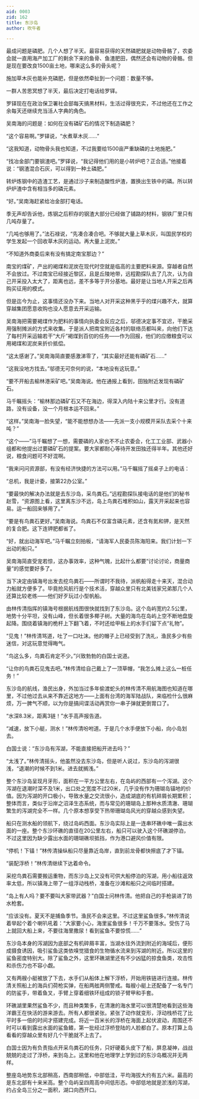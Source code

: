 ```yaml
---
aid: 0003
zid: 162
title: 东沙岛
author: 吹牛者

---
```




  最成问题是磷肥。几个人想了半天。最容易获得的天然磷肥就是动物骨骼了，农委会就一直用海产加工厂的剩余下来的鱼骨、鱼渣肥田，偶然还会有动物的骨骼。但是现在要改良1500亩土地，哪来这么多的骨头呢？

  施加草木灰也能补充磷肥，但是依然牵扯到一个问题：数量不够。

  一群人苦思冥想了半天，最后决定打电话给罗铎。

  罗铎现在在政治保卫署社会部每天搞黑材料，生活过得很充实，不过他还在工作之余每天还继续充当活人字典的角色。

  吴南海的问题是：如何在没有磷矿石的情况下制造磷肥？

  “这个容易啊。”罗铎说，“水煮草木灰……”

  “这我知道，动物骨头我也知道，不过我要给1500亩严重缺磷的土地施肥。”

  “找冶金部门要钢渣吧。”罗铎说，“我记得他们用的是小转炉吧？正合适。”他接着说：“钢渣混合石灰，可以得到一种土磷肥。”

  转炉炼钢中的造渣工艺，是通过沙子来制造酸性炉渣，置换出生铁中的磷。所以转炉炉渣中含有相当多的磷元素。

  “好。”吴南海赶紧给冶金部打电话。

  季无声却告诉他，炼钢之后积存的钢渣大部分已经做了铺路的材料，钢铁厂里只有几吨存量了。

  “几吨也够用了。”法石禄说，“先凑合凑合吧。不够就大量上草木灰，叫国民学校的学生发起一个回收草木灰的运动。再大量上泥炭。”

  “不知道外商委后来有没有搞定南宝那边？”

  南宝的煤矿，产出的褐煤和泥炭在现代时空就是临高的主要肥料来源。穿越者自然不会放过。不过南宝已经接近黎区，且是丘陵地带，远程勘探队去了几次，认为自己开采投入太大了，距离也远，差不多等于开分基地。最好是让当地人开采之后再购买征用的模式。

  但是迄今为止，这事情还没办下来。当地人对开采这种黑乎乎的煤兴趣不大，就算穿越集团愿意收购也没人愿意去开采运输。

  吴南海把需要褐煤作为肥料的事情向执委会反应之后，邬德决定事不宜迟，干脆采用强制摊派的方式来收集。于是派人把南宝附近各村的联络员都叫来，向他们下达了每村开采运输若干“大斤”褐煤到百仞的任务——作为回报，他们的应缴粮食可以用褐煤和泥炭来折价抵偿。

  “这太感谢了。”吴南海简直要感激涕零了，“其实最好还能有磷矿石……”

  “这我没地方找去。”邬德无可奈何的说，“本地没有这玩意。”

  “要不开船去榆林港采矿吧。”吴南海说。他在通报上看到，田独附近发现有磷矿石。

  马千瞩摇头：“榆林那边磷矿石又不在海边，得深入内陆十来公里才行。没有道路，没有设备，没一个月根本运不回来。”

  “这样。”吴南海一脸失望，“能不能想想办法——先派一支小规模开采队去采个十来吨？”

  “这个——”马千瞩想了一想，需要磷的人家也不不止农委会，化工工业部、武器小组都和他提出过要磷矿石的提案。要大家都耐心等待开发田独还得半年。其他还好说，粮食问题可不好混啊。

  “我来问问资源部，有没有经济快捷的方法可以用。”马千瞩摇了摇桌子上的电话：

  “总机，我是计委，接第22办公室。”

  “要最快的解决办法就是去东沙岛，采鸟粪石。”远程勘探队接电话的是他们的秘书赵雪，“资源图上看，这里离东沙不远，岛上鸟粪石堆积如山，露天开采起来也容易。运一船回来够用了。”

  “要是有鸟粪石更好。”吴南海说。鸟粪石不仅富含磷元素，还含有氮和钾，是天然的复合肥。这下连钾肥都省了。

  “好，就出动海军吧。”马千瞩立刻拍板，“请海军人民委员陈海阳来。我们计划一下出动的船只。”

  吴南海简直受宠若惊，这办事效率，这种气魄，比起什么都要“讨论讨论，商量商量”的感觉要好多了。

  当下决定由镇海号出发去挖鸟粪石——所谓时不我待，派帆船得走十来天，混合动力船就方便多了。毕竟抢风航行是个技术活，穿越众里只有北美钱家兄弟那几个人还算比较老练——他们好歹玩过小型帆船。

  由林传清指挥的镇海号根据航线图很快就找到了东沙岛。这个岛屿宽约2.5公里，地势十分平坦，没有山峰，但长着很多椰子树。大量的海鸟在岛屿上空不断地盘旋起降。围绕着镇海的桅杆上下翻飞着，不时还给甲板上的水手们留下点“礼物”。

  “见鬼！”林传清骂道，吐了一口吐沫。他的帽子上已经受到了洗礼，渔民多少有些迷信，对这玩意觉得晦气。

  “鸟这么多，鸟粪石肯定不少。”兴致勃勃的白国士说道。

  “让你的鸟粪石见鬼去吧。”林传清给自己戴上了一顶草帽，“我怎么摊上这么一桩任务！”

  东沙岛的航线，渔民出身，外加当过多年偷渡蛇头的林传清不用航海图也知道在哪里，不过他过去从来不靠近这地方——上面有台湾的海军陆战队，来临检什么很麻烦，万一脾气不顺，以为你是搞间谍活动再赏你一串子弹就更倒胃口了。

  “水深8.3米，距离3链！”水手高声报告道。

  “减速，放下小艇，测水！”林传清吩咐道。于是几个水手便放下小船，向小岛划去。

  白国士说：“东沙岛有泻湖，不能直接把船开进去吗？”

  “太浅了。”林传清摇头，他虽然没去东沙岛，但是听人说过，东沙岛的泻湖很浅，“退潮的时候不到1米。进去就搁浅。”

  整个东沙岛呈现月牙形，面积在一平方公里左右，在岛屿的西部有一个泻湖。这个泻湖在退潮时深不及1米，出口处之宽度不过20米，几乎没有作为珊瑚岛锚地的价值。因为泻湖的开口极小，导致水量之交流很小，造成湖底的有机碎屑长期累积；整体而言，类似于沿岸之沼泽生态系统，而与常见的珊瑚岛上那种水质清澈、珊瑚繁生的泻湖完全不一样。几个原本想享受下热带珊瑚岛风光的穿越众感到失望。

  船只在测水船的领航下，绕过岛屿西面。东沙岛实际上是一连串环礁中唯一露出水面的一座。整个东沙环礁的直径在20公里左右，船只可以驶入这个环礁湖停泊，不过这里因为缺少露出水面的珊瑚礁坝抵挡，作为港口避风价值有限。

  “停机！下锚！”林传清操纵船只尽量靠近岛岸，直到前龙骨都快擦底了才下锚。

  “装配浮桥！”林传清继续下达着命令。

  采挖鸟粪石需要搬运重物，而东沙岛上又没有可供大船停泊的泻湖，用小船往返效率太低，所以镇海上带了一组浮动栈桥，准备在沙滩和船只之间临时搭建。

  “岛上有人吗？要不要叫大家带武器？”白国士问林传清。他把自己的手枪装进了防水枪套。

  “应该没有。夏天不是捕鱼季节。渔民不会来这里。不过这里鲨鱼很多。”林传清说着举起个着个喇叭吼着：“大家要小心，海里鲨鱼很多！千万不要落水。受伤了马上就回大船上来，不要往海里撒尿！看到鲨鱼不要惊慌……”

  东沙岛本身的泻湖因为底部之有机碎屑丰富，当湖水往外流到附近的海域后，便形成摄食诱因，吸引鲨鱼这类依嗅觉猎食的生物循水流来到泻湖的附近。所以这里的鲨鱼密度特别大。除了鲨鱼之外，这里环礁湖里还有不少凶猛的掠食鱼类，攻击性和杀伤力也不容小觑。

  又有两艘小艇被放了下去，水手们从船体上解下浮桥，开始用铁链进行连接。林传清关照船上的海兵们荷枪实弹，在船两舷两侧警戒。每艘小艇上还配备了一名专门的防鲨手，带着鱼叉，手臂上穿着细铁环组成的锁子臂甲和手套。

  环礁湖里果然鲨鱼不少，而且种类繁多，在清澈的海水里可以很清楚地看到这些海洋霸王在快活的游来游去。所有人都很紧张。紧张了动作就变形，浮动栈桥花了比平时多一倍的时间才搭建完成。将近一百米长的浮桥在海面上起伏波动，周围还不时可以看到露出水面的鲨鱼鳍，第一批经过浮桥登陆的人脸都白了。原本打算上岛看看的穿越众里有好几个干脆就不上去了。

  白国士因为有负责指点开采鸟粪石的任务，只好硬着头皮下了船，屏息凝神，战战兢兢的走过了浮桥，来到岛上。这里和他在地理学上学到过的东沙岛概况并无两样。

  整座岛地势东北部稍高，西南部稍低，中部低洼，平均海拔大约有五六米。最高的是东北部有十来米高。整个岛屿呈四周高中间低形态。中部低地就是淤浅的泻湖，约占全岛三分之一面积，湖口向西开口。



